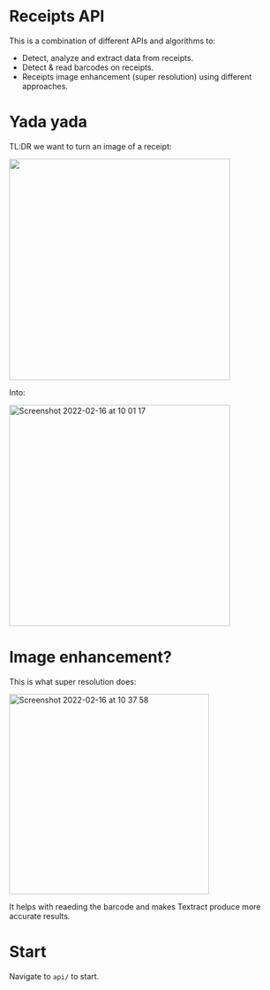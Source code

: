 # Receipts API

This is a combination of different APIs and algorithms to:

* Detect, analyze and extract data from receipts.
* Detect & read barcodes on receipts.  
* Receipts image enhancement (super resolution) using different approaches.


# Yada yada

TL:DR we want to turn an image of a receipt:

<img width="400" src="https://user-images.githubusercontent.com/14551392/154231211-a582e790-de20-4d8f-acf8-718007c2d0ff.jpg">

Into:

<img width="400" alt="Screenshot 2022-02-16 at 10 01 17" src="https://user-images.githubusercontent.com/14551392/154231279-4b564095-0b7a-4a48-ae33-050503ce546a.png">

# Image enhancement?

This is what super resolution does:

<img width="362" alt="Screenshot 2022-02-16 at 10 37 58" src="https://user-images.githubusercontent.com/14551392/154237096-ca6686ac-2e85-492a-aa76-631b463e3f03.png">

It helps with reaeding the barcode and makes Textract produce more accurate results.

# Start

Navigate to `api/` to start.